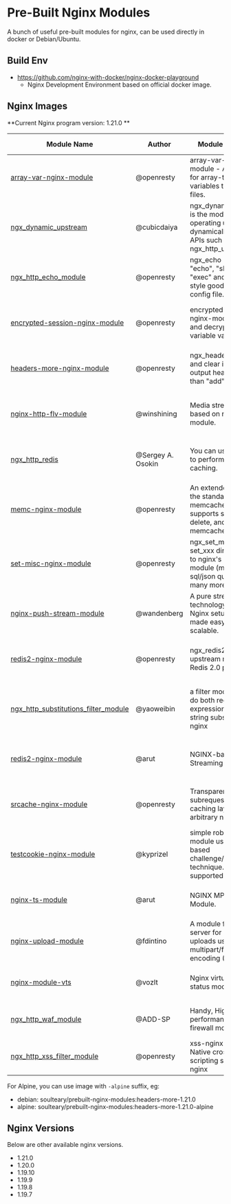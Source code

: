 # Pre-Built Nginx Modules

A bunch of useful pre-built modules for nginx, can be used directly in docker or Debian/Ubuntu.

## Build Env

- https://github.com/nginx-with-docker/nginx-docker-playground
  - Nginx Development Environment based on official docker image.

## Nginx Images

**Current Nginx program version: 1.21.0 **

<table>
    <thead>
        <tr>
            <th>Module Name</th>
            <th>Author</th>
            <th>Module Description</th>
            <th>Module Version</th>
            <th>Docker Command</th>
        </tr>
    </thead>
    <tbody>
        <tr>
            <td><a href="https://github.com/openresty/array-var-nginx-module">array-var-nginx-module</a></td>
            <td>@openresty</td>
            <td>array-var-nginx-module - Add support for array-typed variables to nginx config files.</td>
            <td>0.05</td>
            <td>docker pull soulteary/prebuilt-nginx-modules:array-var-nginx-1.21.0</td>
        </tr>
        <tr>
            <td><a href="https://github.com/cubicdaiya/ngx_dynamic_upstream">ngx_dynamic_upstream</a></td>
            <td>@cubicdaiya</td>
            <td>ngx_dynamic_upstream is the module for operating upstreams dynamically with HTTP APIs such as ngx_http_upstream_conf.</td>
            <td>0.1.6</td>
            <td>docker pull soulteary/prebuilt-nginx-modules:dynamic-upstream-1.21.0</td>
        </tr>
        <tr>
            <td><a href="https://github.com/nginx-with-docker/ngx_http_echo_module">ngx_http_echo_module</a></td>
            <td>@openresty</td>
            <td>ngx_echo - Brings "echo", "sleep", "time", "exec" and more shell-style goodies to Nginx config file.</td>
            <td>0.62</td>
            <td>docker pull soulteary/prebuilt-nginx-modules:echo-1.21.0</td>
        </tr>
        <tr>
            <td><a href="https://github.com/openresty/encrypted-session-nginx-module">encrypted-session-nginx-module</a></td>
            <td>@openresty</td>
            <td>encrypted-session-nginx-module - encrypt and decrypt nginx variable values.</td>
            <td>0.08</td>
            <td>docker pull soulteary/prebuilt-nginx-modules:encrypted-session-1.21.0</td>
        </tr>
        <tr>
            <td><a href="https://github.com/openresty/headers-more-nginx-module">headers-more-nginx-module</a></td>
            <td>@openresty</td>
            <td>ngx_headers_more - Set and clear input and output headers...more than "add"!</td>
            <td>0.33</td>
            <td>docker pull soulteary/prebuilt-nginx-modules:headers-more-1.21.0</td>
        </tr>
        <tr>
            <td><a href="https://github.com/winshining/nginx-http-flv-module">nginx-http-flv-module</a></td>
            <td>@winshining</td>
            <td>Media streaming server based on nginx-rtmp-module.</td>
            <td>1.2.9</td>
            <td>docker pull soulteary/prebuilt-nginx-modules:http-flv-1.21.0</td>
        </tr>
        <tr>
            <td><a href="https://www.nginx.com/resources/wiki/modules/redis/">ngx_http_redis</a></td>
            <td>@Sergey A. Osokin</td>
            <td>You can use this module to perform simple caching.</td>
            <td>0.3.9</td>
            <td>docker pull soulteary/prebuilt-nginx-modules:http-redis-1.21.0</td>
        </tr>
        <tr>
            <td><a href="https://github.com/openresty/memc-nginx-module">memc-nginx-module</a></td>
            <td>@openresty</td>
            <td>An extended version of the standard memcached module that supports set, add, delete, and many more memcached commands.</td>
            <td>0.19</td>
            <td>docker pull soulteary/prebuilt-nginx-modules:memc-1.21.0</td>
        </tr>
        <tr>
            <td><a href="https://github.com/openresty/set-misc-nginx-module">set-misc-nginx-module</a></td>
            <td>@openresty</td>
            <td>ngx_set_misc - Various set_xxx directives added to nginx's rewrite module (md5/sha1, sql/json quoting, and many more).</td>
            <td>0.32</td>
            <td>docker pull soulteary/prebuilt-nginx-modules:set-misc-1.21.0</td>
        </tr>
        <tr>
            <td><a href="https://github.com/wandenberg/nginx-push-stream-module">nginx-push-stream-module</a></td>
            <td>@wandenberg</td>
            <td>A pure stream http push technology for your Nginx setup. Comet made easy and really scalable.</td>
            <td>1cdc015</td>
            <td>docker pull soulteary/prebuilt-nginx-modules:push-stream-1.21.0</td>
        </tr>
        <tr>
            <td><a href="https://github.com/openresty/redis2-nginx-module">redis2-nginx-module</a></td>
            <td>@openresty</td>
            <td>ngx_redis2 - Nginx upstream module for the Redis 2.0 protocol</td>
            <td>0.15</td>
            <td>docker pull soulteary/prebuilt-nginx-modules:redis2-1.21.0</td>
        </tr>
        <tr>
            <td><a href="https://github.com/yaoweibin/ngx_http_substitutions_filter_module">ngx_http_substitutions_filter_module</a></td>
            <td>@yaoweibin</td>
            <td>a filter module which can do both regular expression and fixed string substitutions for nginx</td>
            <td>b8a71ea</td>
            <td>docker pull soulteary/prebuilt-nginx-modules:http-substitutions-filter-1.21.0</td>
        </tr>
        <tr>
            <td><a href="https://github.com/arut/nginx-rtmp-module">redis2-nginx-module</a></td>
            <td>@arut</td>
            <td>NGINX-based Media Streaming Server</td>
            <td>1.2.2</td>
            <td>docker pull soulteary/prebuilt-nginx-modules:rtmp-1.21.0/td>
        </tr>
        <tr>
            <td><a href="https://github.com/openresty/srcache-nginx-module">srcache-nginx-module</a></td>
            <td>@openresty</td>
            <td>Transparent subrequest-based caching layout for arbitrary nginx locations.</td>
            <td>0.32</td>
            <td>docker pull soulteary/prebuilt-nginx-modules:srcache-1.21.0</td>
        </tr>
        <tr>
            <td><a href="https://github.com/kyprizel/testcookie-nginx-module">testcookie-nginx-module</a></td>
            <td>@kyprizel</td>
            <td>simple robot mitigation module using cookie based challenge/response technique. Not supported any more.</td>
            <td>5113746</td>
            <td>docker pull soulteary/prebuilt-nginx-modules:testcookie-1.21.0</td>
        </tr>
        <tr>
            <td><a href="https://github.com/arut/nginx-ts-module">nginx-ts-module</a></td>
            <td>@arut</td>
            <td>NGINX MPEG-TS Live Module.</td>
            <td>ef2f874</td>
            <td>docker pull soulteary/prebuilt-nginx-modules:ts-1.21.0</td>
        </tr>
        <tr>
            <td><a href="https://github.com/fdintino/nginx-upload-module">nginx-upload-module</a></td>
            <td>@fdintino</td>
            <td>A module for nginx web server for handling file uploads using multipart/form-data encoding (RFC 1867).</td>
            <td>643b4c1</td>
            <td>docker pull soulteary/prebuilt-nginx-modules:upload-1.21.0</td>
        </tr>
        <tr>
            <td><a href="https://github.com/vozlt/nginx-module-vts">nginx-module-vts</a></td>
            <td>@vozlt</td>
            <td>Nginx virtual host traffic status module.</td>
            <td>0.1.18</td>
            <td>docker pull soulteary/prebuilt-nginx-modules:vts-1.21.0</td>
        </tr>
        <tr>
            <td><a href="https://github.com/nginx-with-docker/ngx_http_waf_module">ngx_http_waf_module</a></td>
            <td>@ADD-SP</td>
            <td>Handy, High performance Nginx firewall module.</td>
            <td>3.1.6</td>
            <td>docker pull soulteary/prebuilt-nginx-modules:waf-1.21.0</td>
        </tr>
        <tr>
            <td><a href="https://github.com/nginx-with-docker/ngx_http_xss_filter_module">ngx_http_xss_filter_module</a></td>
            <td>@openresty</td>
            <td>xss-nginx-module - Native cross-site scripting support in nginx</td>
            <td>0.06</td>
            <td>docker pull soulteary/prebuilt-nginx-modules:xss-1.21.0</td>
        </tr>
    </tbody>
</table>


For Alpine, you can use image with `-alpine` suffix, eg:

- debian: soulteary/prebuilt-nginx-modules:headers-more-1.21.0
- alpine: soulteary/prebuilt-nginx-modules:headers-more-1.21.0-alpine

## Nginx Versions

Below are other available nginx versions.

- 1.21.0
- 1.20.0
- 1.19.10
- 1.19.9
- 1.19.8
- 1.19.7
